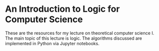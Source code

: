# An Introduction to Logic for Computer Science

These are the resources for my lecture on theoretical computer science I.
The main topic of this lecture is logic.  The algorithms discussed are implemented
in Python via Jupyter notebooks.
